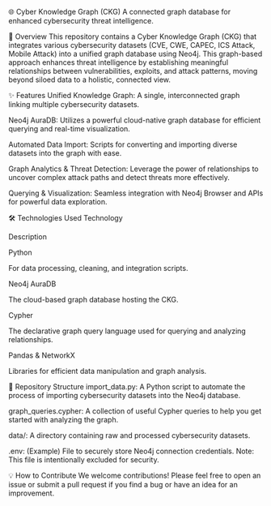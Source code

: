 🌐 Cyber Knowledge Graph (CKG)
A connected graph database for enhanced cybersecurity threat intelligence.

🌟 Overview
This repository contains a Cyber Knowledge Graph (CKG) that integrates various cybersecurity datasets (CVE, CWE, CAPEC, ICS Attack, Mobile Attack) into a unified graph database using Neo4j. This graph-based approach enhances threat intelligence by establishing meaningful relationships between vulnerabilities, exploits, and attack patterns, moving beyond siloed data to a holistic, connected view.

✨ Features
Unified Knowledge Graph: A single, interconnected graph linking multiple cybersecurity datasets.

Neo4j AuraDB: Utilizes a powerful cloud-native graph database for efficient querying and real-time visualization.

Automated Data Import: Scripts for converting and importing diverse datasets into the graph with ease.

Graph Analytics & Threat Detection: Leverage the power of relationships to uncover complex attack paths and detect threats more effectively.

Querying & Visualization: Seamless integration with Neo4j Browser and APIs for powerful data exploration.

🛠️ Technologies Used
Technology

Description

Python

For data processing, cleaning, and integration scripts.

Neo4j AuraDB

The cloud-based graph database hosting the CKG.

Cypher

The declarative graph query language used for querying and analyzing relationships.

Pandas & NetworkX

Libraries for efficient data manipulation and graph analysis.

📂 Repository Structure
import_data.py: A Python script to automate the process of importing cybersecurity datasets into the Neo4j database.

graph_queries.cypher: A collection of useful Cypher queries to help you get started with analyzing the graph.

data/: A directory containing raw and processed cybersecurity datasets.

.env: (Example) File to securely store Neo4j connection credentials. Note: This file is intentionally excluded for security.

💡 How to Contribute
We welcome contributions! Please feel free to open an issue or submit a pull request if you find a bug or have an idea for an improvement.
